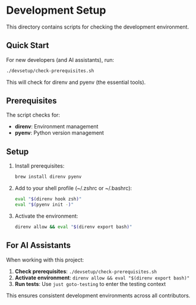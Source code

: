 # Development Setup

This directory contains scripts for checking the development environment.

## Quick Start

For new developers (and AI assistants), run:

```bash
./devsetup/check-prerequisites.sh
```

This will check for direnv and pyenv (the essential tools).

## Prerequisites

The script checks for:

- **direnv**: Environment management
- **pyenv**: Python version management

## Setup

1. Install prerequisites:
   ```bash
   brew install direnv pyenv
   ```

2. Add to your shell profile (~/.zshrc or ~/.bashrc):
   ```bash
   eval "$(direnv hook zsh)"
   eval "$(pyenv init -)"
   ```

3. Activate the environment:
   ```bash
   direnv allow && eval "$(direnv export bash)"
   ```

## For AI Assistants

When working with this project:

1. **Check prerequisites**: `./devsetup/check-prerequisites.sh`
2. **Activate environment**: `direnv allow && eval "$(direnv export bash)"`
3. **Run tests**: Use `just goto-testing` to enter the testing context

This ensures consistent development environments across all contributors.

